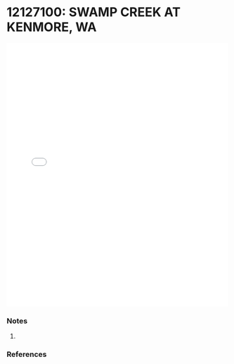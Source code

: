 # 12127100: SWAMP CREEK AT KENMORE, WA

<iframe src="/_static/stations/12127100_fdc.html" width="100%" height="600" frameborder="0"></iframe>

### Notes
1. 

### References


